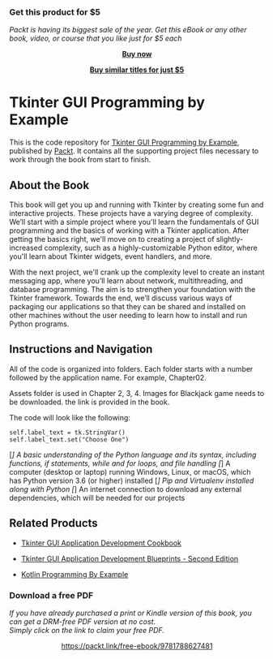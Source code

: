 
### Get this product for $5

<i>Packt is having its biggest sale of the year. Get this eBook or any other book, video, or course that you like just for $5 each</i>


<b><p align='center'>[Buy now](https://packt.link/9781788627481)</p></b>


<b><p align='center'>[Buy similar titles for just $5](https://subscription.packtpub.com/search)</p></b>


# Tkinter GUI Programming by Example
This is the code repository for [Tkinter GUI Programming by Example](https://www.packtpub.com/application-development/tkinter-gui-programming-example?utm_source=github&utm_medium=repository&utm_campaign=9781788627481), published by [Packt](https://www.packtpub.com/?utm_source=github). It contains all the supporting project files necessary to work through the book from start to finish.
## About the Book
This book will get you up and running with Tkinter by creating some fun and interactive projects. These projects have a varying degree of complexity. We’ll start with a simple project where you'll learn the fundamentals of GUI programming and the basics of working with a Tkinter application. After getting the basics right, we'll move on to creating a project of slightly-increased complexity, such as a highly-customizable Python editor, where you'll learn about Tkinter widgets, event handlers, and more.

With the next project, we'll crank up the complexity level to create an instant messaging app, where you’ll learn about network, multithreading, and database programming. The aim is to strengthen your foundation with the Tkinter framework. Towards the end, we’ll discuss various ways of packaging our applications so that they can be shared and installed on other machines without the user needing to learn how to install and run Python programs.
## Instructions and Navigation
All of the code is organized into folders. Each folder starts with a number followed by the application name. For example, Chapter02.

Assets folder is used in Chapter 2, 3, 4.  Images for Blackjack game needs to be downloaded. the link is provided in the book.

The code will look like the following:
```
self.label_text = tk.StringVar()
self.label_text.set("Choose One")
```

[*] A basic understanding of the Python language and its syntax, including functions, if statements, while and for loops, and file handling
[*] A computer (desktop or laptop) running Windows, Linux, or macOS, which has Python version 3.6 (or higher) installed
[*] Pip and Virtualenv installed along with Python
[*] An internet connection to download any external dependencies, which will be needed for our projects

## Related Products
* [Tkinter GUI Application Development Cookbook](https://www.packtpub.com/web-development/tkinter-gui-application-development-cookbook?utm_source=github&utm_medium=repository&utm_campaign=9781788622301)

* [Tkinter GUI Application Development Blueprints - Second Edition](https://www.packtpub.com/application-development/tkinter-gui-application-development-blueprints-second-edition?utm_source=github&utm_medium=repository&utm_campaign=9781788837460)

* [Kotlin Programming By Example](https://www.packtpub.com/application-development/kotlin-programming-example?utm_source=github&utm_medium=repository&utm_campaign=9781788474542)

### Download a free PDF

 <i>If you have already purchased a print or Kindle version of this book, you can get a DRM-free PDF version at no cost.<br>Simply click on the link to claim your free PDF.</i>
<p align="center"> <a href="https://packt.link/free-ebook/9781788627481">https://packt.link/free-ebook/9781788627481 </a> </p>